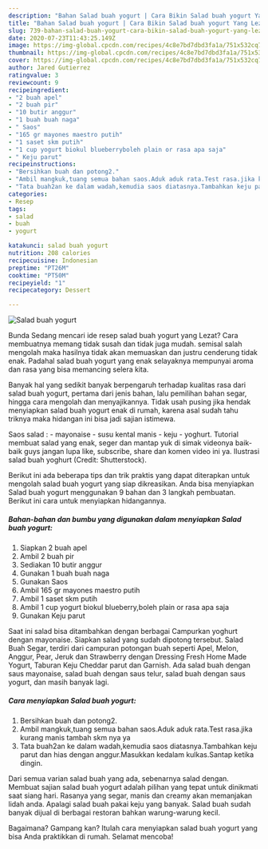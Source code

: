 ```yaml
---
description: "Bahan Salad buah yogurt | Cara Bikin Salad buah yogurt Yang Lezat Sekali"
title: "Bahan Salad buah yogurt | Cara Bikin Salad buah yogurt Yang Lezat Sekali"
slug: 739-bahan-salad-buah-yogurt-cara-bikin-salad-buah-yogurt-yang-lezat-sekali
date: 2020-07-23T11:43:25.149Z
image: https://img-global.cpcdn.com/recipes/4c8e7bd7dbd3fa1a/751x532cq70/salad-buah-yogurt-foto-resep-utama.jpg
thumbnail: https://img-global.cpcdn.com/recipes/4c8e7bd7dbd3fa1a/751x532cq70/salad-buah-yogurt-foto-resep-utama.jpg
cover: https://img-global.cpcdn.com/recipes/4c8e7bd7dbd3fa1a/751x532cq70/salad-buah-yogurt-foto-resep-utama.jpg
author: Jared Gutierrez
ratingvalue: 3
reviewcount: 9
recipeingredient:
- "2 buah apel"
- "2 buah pir"
- "10 butir anggur"
- "1 buah buah naga"
- " Saos"
- "165 gr mayones maestro putih"
- "1 saset skm putih"
- "1 cup yogurt biokul blueberryboleh plain or rasa apa saja"
- " Keju parut"
recipeinstructions:
- "Bersihkan buah dan potong2."
- "Ambil mangkuk,tuang semua bahan saos.Aduk aduk rata.Test rasa.jika kurang manis tambah skm nya ya"
- "Tata buah2an ke dalam wadah,kemudia saos diatasnya.Tambahkan keju parut dan hias dengan anggur.Masukkan kedalam kulkas.Santap ketika dingin."
categories:
- Resep
tags:
- salad
- buah
- yogurt

katakunci: salad buah yogurt 
nutrition: 208 calories
recipecuisine: Indonesian
preptime: "PT26M"
cooktime: "PT50M"
recipeyield: "1"
recipecategory: Dessert

---
```



![Salad buah yogurt](https://img-global.cpcdn.com/recipes/4c8e7bd7dbd3fa1a/751x532cq70/salad-buah-yogurt-foto-resep-utama.jpg)

Bunda Sedang mencari ide resep salad buah yogurt yang Lezat? Cara membuatnya memang tidak susah dan tidak juga mudah. semisal salah mengolah maka hasilnya tidak akan memuaskan dan justru cenderung tidak enak. Padahal salad buah yogurt yang enak selayaknya mempunyai aroma dan rasa yang bisa memancing selera kita.

Banyak hal yang sedikit banyak berpengaruh terhadap kualitas rasa dari salad buah yogurt, pertama dari jenis bahan, lalu pemilihan bahan segar, hingga cara mengolah dan menyajikannya. Tidak usah pusing jika hendak menyiapkan salad buah yogurt enak di rumah, karena asal sudah tahu triknya maka hidangan ini bisa jadi sajian istimewa.

Saos salad : - mayonaise - susu kental manis - keju - yoghurt. Tutorial membuat salad yang enak, seger dan mantap yuk di simak videonya baik-baik guys jangan lupa like, subscribe, share dan komen video ini ya. Ilustrasi salad buah yoghurt (Credit: Shutterstock).


Berikut ini ada beberapa tips dan trik praktis yang dapat diterapkan untuk mengolah salad buah yogurt yang siap dikreasikan. Anda bisa menyiapkan Salad buah yogurt menggunakan 9 bahan dan 3 langkah pembuatan. Berikut ini cara untuk menyiapkan hidangannya.

<!--inarticleads1-->

##### Bahan-bahan dan bumbu yang digunakan dalam menyiapkan Salad buah yogurt:

1. Siapkan 2 buah apel
1. Ambil 2 buah pir
1. Sediakan 10 butir anggur
1. Gunakan 1 buah buah naga
1. Gunakan  Saos
1. Ambil 165 gr mayones maestro putih
1. Ambil 1 saset skm putih
1. Ambil 1 cup yogurt biokul blueberry,boleh plain or rasa apa saja
1. Gunakan  Keju parut


Saat ini salad bisa ditambahkan dengan berbagai Campurkan yoghurt dengan mayonaise. Siapkan salad yang sudah dipotong tersebut. Salad Buah Segar, terdiri dari campuran potongan buah seperti Apel, Melon, Anggur, Pear, Jeruk dan Strawberry dengan Dressing Fresh Home Made Yogurt, Taburan Keju Cheddar parut dan Garnish. Ada salad buah dengan saus mayonaise, salad buah dengan saus telur, salad buah dengan saus yogurt, dan masih banyak lagi. 

<!--inarticleads2-->

##### Cara menyiapkan Salad buah yogurt:

1. Bersihkan buah dan potong2.
1. Ambil mangkuk,tuang semua bahan saos.Aduk aduk rata.Test rasa.jika kurang manis tambah skm nya ya
1. Tata buah2an ke dalam wadah,kemudia saos diatasnya.Tambahkan keju parut dan hias dengan anggur.Masukkan kedalam kulkas.Santap ketika dingin.


Dari semua varian salad buah yang ada, sebenarnya salad dengan. Membuat sajian salad buah yogurt adalah pilihan yang tepat untuk dinikmati saat siang hari. Rasanya yang segar, manis dan creamy akan memanjakan lidah anda. Apalagi salad buah pakai keju yang banyak. Salad buah sudah banyak dijual di berbagai restoran bahkan warung-warung kecil. 

Bagaimana? Gampang kan? Itulah cara menyiapkan salad buah yogurt yang bisa Anda praktikkan di rumah. Selamat mencoba!
